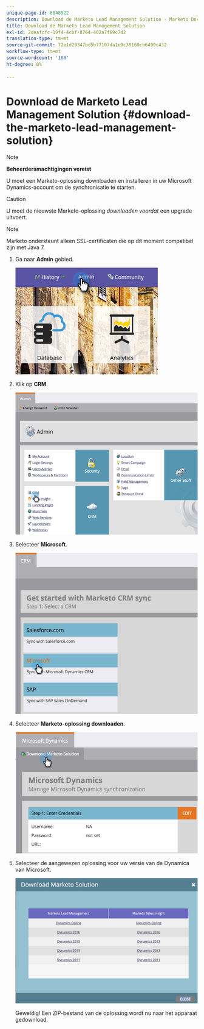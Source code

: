 ```yaml
---
unique-page-id: 6848922
description: Download de Marketo Lead Management Solution - Marketo Docs - Productdocumentatie
title: Download de Marketo Lead Management Solution
exl-id: 2deafcfc-19f4-4cbf-8764-402a7f69c7d2
translation-type: tm+mt
source-git-commit: 72e1d29347bd5b77107da1e9c30169cb6490c432
workflow-type: tm+mt
source-wordcount: '108'
ht-degree: 0%

---
```


# Download de Marketo Lead Management Solution {#download-the-marketo-lead-management-solution}

>[!NOTE]
>
>**Beheerdersmachtigingen vereist**

U moet een Marketo-oplossing downloaden en installeren in uw Microsoft Dynamics-account om de synchronisatie te starten.

>[!CAUTION]
>
>U moet de nieuwste Marketo-oplossing _downloaden voordat_ een upgrade uitvoert.

>[!NOTE]
>
>Marketo ondersteunt alleen SSL-certificaten die op dit moment compatibel zijn met Java 7.

1. Ga naar **Admin** gebied.

   ![](assets/admin-1.png)

1. Klik op **CRM**.

   ![](assets/image2015-3-11-13-3a7-3a11.png)

1. Selecteer **Microsoft**.

   ![](assets/image2015-3-11-13-3a9-3a7.png)

1. Selecteer **Marketo-oplossing downloaden**.

   ![](assets/image2015-3-11-13-3a10-3a4.png)

1. Selecteer de aangewezen oplossing voor uw versie van de Dynamica van Microsoft.

   ![](assets/msd-online-1.png)

   Geweldig! Een ZIP-bestand van de oplossing wordt nu naar het apparaat gedownload.
